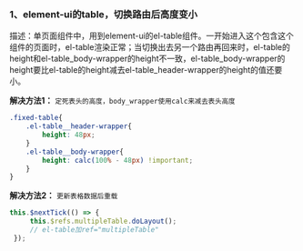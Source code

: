 ### 1、element-ui的table，切换路由后高度变小

描述：单页面组件中，用到element-ui的el-table组件。一开始进入这个包含这个组件的页面时，el-table渲染正常；当切换出去另一个路由再回来时，el-table的height和el-table_body-wrapper的height不一致，el-table_body-wrapper的height要比el-table的height减去el-table_header-wrapper的height的值还要小。

**解决方法1：** `定死表头的高度，body_wrapper使用calc来减去表头高度`
```css
.fixed-table{
    .el-table__header-wrapper{
        height: 48px;
    }
    .el-table__body-wrapper{
        height: calc(100% - 48px) !important;
    }
}
```
**解决方法2：** `更新表格数据后重载`
```js
this.$nextTick(() => {
     this.$refs.multipleTable.doLayout();
     // el-table加ref="multipleTable"
 });
```